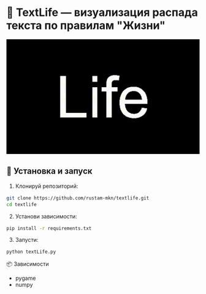# 🧬 TextLife — визуализация распада текста по правилам "Жизни"

![демо](./life.gif)

## 🚀 Установка и запуск

1. Клонируй репозиторий:

```bash
git clone https://github.com/rustam-mkn/textlife.git
cd textlife
```
2. Установи зависимости:

```bash
pip install -r requirements.txt
```
3. Запусти:

```bash
python textLife.py
```

📦 Зависимости
- pygame
- numpy
